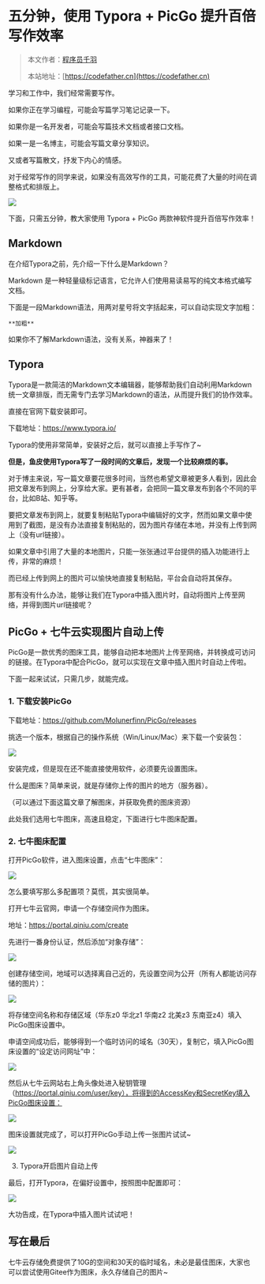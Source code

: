# 五分钟，使用 Typora + PicGo 提升百倍写作效率

> 本文作者：[程序员千羽](https://yuyuanweb.feishu.cn/wiki/Abldw5WkjidySxkKxU2cQdAtnah)
>
> 本站地址：[https://codefather.cn](https://codefather.cn)

学习和工作中，我们经常需要写作。

如果你正在学习编程，可能会写篇学习笔记记录一下。

如果你是一名开发者，可能会写篇技术文档或者接口文档。

如果一是一名博主，可能会写篇文章分享知识。

又或者写篇散文，抒发下内心的情感。

对于经常写作的同学来说，如果没有高效写作的工具，可能花费了大量的时间在调整格式和排版上。

![](https://pic.yupi.icu/5563/202311080958931.gif)

下面，只需五分钟，教大家使用 Typora + PicGo 两款神软件提升百倍写作效率！

## **Markdown**

在介绍Typora之前，先介绍一下什么是Markdown？

Markdown 是一种轻量级标记语言，它允许人们使用易读易写的纯文本格式编写文档。

下面是一段Markdown语法，用两对星号将文字括起来，可以自动实现文字加粗：

```
**加粗**
```

如果你不了解Markdown语法，没有关系，神器来了！

## **Typora**

Typora是一款简洁的Markdown文本编辑器，能够帮助我们自动利用Markdown统一文章排版，而无需专门去学习Markdown的语法，从而提升我们的协作效率。

直接在官网下载安装即可。

下载地址：https://www.typora.io/

Typora的使用非常简单，安装好之后，就可以直接上手写作了~

**但是，鱼皮使用Typora写了一段时间的文章后，发现一个比较麻烦的事。**

对于博主来说，写一篇文章要花很多时间，当然也希望文章被更多人看到，因此会把文章发布到网上，分享给大家。更有甚者，会把同一篇文章发布到各个不同的平台，比如B站、知乎等。

要把文章发布到网上，就要复制粘贴Typora中编辑好的文字，然而如果文章中使用到了截图，是没有办法直接复制粘贴的，因为图片存储在本地，并没有上传到网上（没有url链接）。

如果文章中引用了大量的本地图片，只能一张张通过平台提供的插入功能进行上传，非常的麻烦！

而已经上传到网上的图片可以愉快地直接复制粘贴，平台会自动将其保存。

那有没有什么办法，能够让我们在Typora中插入图片时，自动将图片上传至网络，并得到图片url链接呢？



## **PicGo + 七牛云实现图片自动上传**

PicGo是一款优秀的图床工具，能够自动把本地图片上传至网络，并转换成可访问的链接。在Typora中配合PicGo，就可以实现在文章中插入图片时自动上传啦。

下面一起来试试，只需几步，就能完成。

### **1. 下载安装PicGo**

下载地址：https://github.com/Molunerfinn/PicGo/releases

挑选一个版本，根据自己的操作系统（Win/Linux/Mac）来下载一个安装包：

![](https://pic.yupi.icu/5563/202311080958579.png)

安装完成，但是现在还不能直接使用软件，必须要先设置图床。

什么是图床？简单来说，就是存储你上传的图片的地方（服务器）。

（可以通过下面这篇文章了解图床，并获取免费的图床资源）

此处我们选用七牛图床，高速且稳定，下面进行七牛图床配置。



### **2. 七牛图床配置**

打开PicGo软件，进入图床设置，点击“七牛图床”：

![](https://pic.yupi.icu/5563/202311080958865.png)

怎么要填写那么多配置项？莫慌，其实很简单。

打开七牛云官网，申请一个存储空间作为图床。

地址：https://portal.qiniu.com/create

先进行一番身份认证，然后添加“对象存储”：

![](https://pic.yupi.icu/5563/202311080958019.png)

创建存储空间，地域可以选择离自己近的，先设置空间为公开（所有人都能访问存储的图片）：

![](https://pic.yupi.icu/5563/202311080958261.png)

将存储空间名称和存储区域（华东z0 华北z1 华南z2 北美z3 东南亚z4）填入PicGo图床设置中。

申请空间成功后，能够得到一个临时访问的域名（30天），复制它，填入PicGo图床设置的“设定访问网址”中：

![](https://pic.yupi.icu/5563/202311080958268.png)

然后从七牛云网站右上角头像处进入秘钥管理（https://portal.qiniu.com/user/key），将得到的AccessKey和SecretKey填入PicGo图床设置：

![](https://pic.yupi.icu/5563/202311080958254.png)

图床设置就完成了，可以打开PicGo手动上传一张图片试试~

![](https://pic.yupi.icu/5563/202311080958713.png)



3. Typora开启图片自动上传

最后，打开Typora，在偏好设置中，按照图中配置即可：

![](https://pic.yupi.icu/5563/202311080958463.png)

大功告成，在Typora中插入图片试试吧！



## **写在最后**

七牛云存储免费提供了10G的空间和30天的临时域名，未必是最佳图床，大家也可以尝试使用Gitee作为图床，永久存储自己的图片~